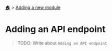 <!--startTocHeader-->
[🏠](../README.md) > [Adding a new module](README.md)
# Adding an API endpoint
<!--endTocHeader-->

> TODO: Write about `Adding an API endpoint`

<!--startTocSubtopic-->
<!--endTocSubtopic-->